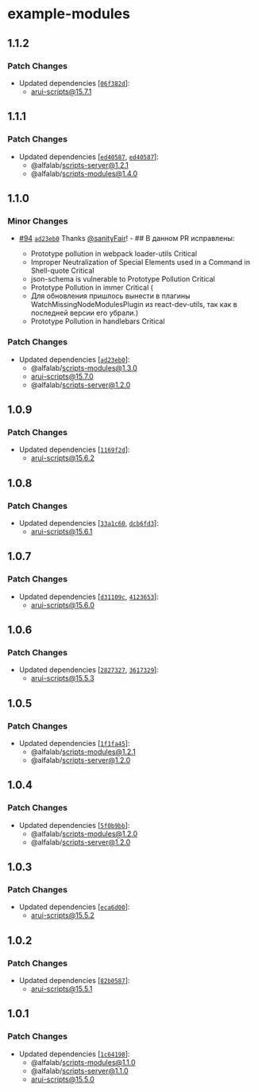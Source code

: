 # example-modules

## 1.1.2

### Patch Changes

- Updated dependencies [[`06f382d`](https://github.com/core-ds/arui-scripts/commit/06f382d4cead2a4a3a9d7d9c3e340230040eb75e)]:
  - arui-scripts@15.7.1

## 1.1.1

### Patch Changes

- Updated dependencies [[`ed40587`](https://github.com/core-ds/arui-scripts/commit/ed4058763981be72124be3f29269563df748b627), [`ed40587`](https://github.com/core-ds/arui-scripts/commit/ed4058763981be72124be3f29269563df748b627)]:
  - @alfalab/scripts-server@1.2.1
  - @alfalab/scripts-modules@1.4.0

## 1.1.0

### Minor Changes

- [#94](https://github.com/core-ds/arui-scripts/pull/94) [`ad23eb0`](https://github.com/core-ds/arui-scripts/commit/ad23eb09e75080a3828f04c9a30a72ea19ddde59) Thanks [@sanityFair](https://github.com/sanityFair)! - ## В данном PR исправлены:

  - Prototype pollution in webpack loader-utils Critical
  - Improper Neutralization of Special Elements used in a Command in Shell-quote Critical
  - json-schema is vulnerable to Prototype Pollution Critical
  - Prototype Pollution in immer Critical (
  - Для обновления пришлось вынести в плагины WatchMissingNodeModulesPlugin из react-dev-utils, так как в последней версии его убрали.)
  - Prototype Pollution in handlebars Critical

### Patch Changes

- Updated dependencies [[`ad23eb0`](https://github.com/core-ds/arui-scripts/commit/ad23eb09e75080a3828f04c9a30a72ea19ddde59)]:
  - @alfalab/scripts-modules@1.3.0
  - arui-scripts@15.7.0
  - @alfalab/scripts-server@1.2.0

## 1.0.9

### Patch Changes

- Updated dependencies [[`1169f2d`](https://github.com/core-ds/arui-scripts/commit/1169f2d24e185f07644492054b2e40cc4cd75351)]:
  - arui-scripts@15.6.2

## 1.0.8

### Patch Changes

- Updated dependencies [[`33a1c60`](https://github.com/core-ds/arui-scripts/commit/33a1c60dceae7fa78ede8e073ccb7f57927c07b0), [`dcb6fd3`](https://github.com/core-ds/arui-scripts/commit/dcb6fd3a69a5877e43ae08e6330c8bbb0a095bb3)]:
  - arui-scripts@15.6.1

## 1.0.7

### Patch Changes

- Updated dependencies [[`d31109c`](https://github.com/core-ds/arui-scripts/commit/d31109c81a39173918bc17568b792b5fb1df06dc), [`4123653`](https://github.com/core-ds/arui-scripts/commit/41236530565511eceb86d6a950c338fc386b4848)]:
  - arui-scripts@15.6.0

## 1.0.6

### Patch Changes

- Updated dependencies [[`2827327`](https://github.com/core-ds/arui-scripts/commit/2827327868addc654677c2fd79f6ef8da2f15ce8), [`3617329`](https://github.com/core-ds/arui-scripts/commit/361732947536ea14dab3c6e2f8285d7604f3f7a3)]:
  - arui-scripts@15.5.3

## 1.0.5

### Patch Changes

- Updated dependencies [[`1f1fa45`](https://github.com/core-ds/arui-scripts/commit/1f1fa45d9d634d59e92169e4931b38e4945f2f92)]:
  - @alfalab/scripts-modules@1.2.1
  - @alfalab/scripts-server@1.2.0

## 1.0.4

### Patch Changes

- Updated dependencies [[`5f0b9bb`](https://github.com/core-ds/arui-scripts/commit/5f0b9bbb2ed995a8888492b389a5ad340e783d0a)]:
  - @alfalab/scripts-modules@1.2.0
  - @alfalab/scripts-server@1.2.0

## 1.0.3

### Patch Changes

- Updated dependencies [[`eca6d00`](https://github.com/core-ds/arui-scripts/commit/eca6d0094d36f5041a2ad2c29c95e6099219c154)]:
  - arui-scripts@15.5.2

## 1.0.2

### Patch Changes

- Updated dependencies [[`82b0587`](https://github.com/core-ds/arui-scripts/commit/82b0587b9333193a6eaad3ed29b2d3a32745479c)]:
  - arui-scripts@15.5.1

## 1.0.1

### Patch Changes

- Updated dependencies [[`1c64198`](https://github.com/core-ds/arui-scripts/commit/1c641989791c4ff1e7a20d05c115f8a1d7817e30)]:
  - @alfalab/scripts-modules@1.1.0
  - @alfalab/scripts-server@1.1.0
  - arui-scripts@15.5.0
